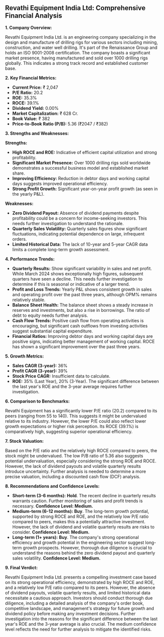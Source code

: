 ## Revathi Equipment India Ltd: Comprehensive Financial Analysis

**1. Company Overview:**

Revathi Equipment India Ltd. is an engineering company specializing in the design and manufacture of drilling rigs for various sectors including mining, construction, and water well drilling.  It's part of the Renaissance Group and holds an ISO 9001-2008 certification.  The company boasts a significant market presence, having manufactured and sold over 1000 drilling rigs globally.  This indicates a strong track record and established customer base.

**2. Key Financial Metrics:**

* **Current Price:** ₹ 2,047
* **P/E Ratio:** 20.2
* **ROE:** 35.3%
* **ROCE:** 39.1%
* **Dividend Yield:** 0.00%
* **Market Capitalization:** ₹ 628 Cr.
* **Book Value:** ₹ 382
* **Price-to-Book Ratio (P/B):** 5.36 (₹2047 / ₹382)


**3. Strengths and Weaknesses:**

**Strengths:**

* **High ROCE and ROE:**  Indicative of efficient capital utilization and strong profitability.
* **Significant Market Presence:** Over 1000 drilling rigs sold worldwide demonstrates a successful business model and established market share.
* **Improving Efficiency:**  Reduction in debtor days and working capital days suggests improved operational efficiency.
* **Strong Profit Growth:**  Significant year-on-year profit growth (as seen in the yearly P&L).


**Weaknesses:**

* **Zero Dividend Payout:**  Absence of dividend payments despite profitability could be a concern for income-seeking investors.  This needs further investigation to understand the rationale.
* **Quarterly Sales Volatility:**  Quarterly sales figures show significant fluctuations, indicating potential dependence on large, infrequent orders.
* **Limited Historical Data:** The lack of 10-year and 5-year CAGR data limits a complete long-term growth assessment.


**4. Performance Trends:**

* **Quarterly Results:** Show significant variability in sales and net profit.  While March 2024 shows exceptionally high figures, subsequent quarters have seen a decline. This needs further investigation to determine if this is seasonal or indicative of a larger trend.
* **Profit and Loss Trends:** Yearly P&L shows consistent growth in sales and operating profit over the past three years, although OPM% remains relatively stable.
* **Balance Sheet Health:**  The balance sheet shows a steady increase in reserves and investments, but also a rise in borrowings.  The ratio of debt to equity needs further analysis.
* **Cash Flow Trends:**  Positive cash flow from operating activities is encouraging, but significant cash outflows from investing activities suggest substantial capital expenditure.
* **Financial Ratios:**  Improving debtor days and working capital days are positive signs, indicating better management of working capital.  ROCE has shown a significant improvement over the past three years.


**5. Growth Metrics:**

* **Sales CAGR (3-year):** 36%
* **Profit CAGR (3-year):** 39%
* **Stock Price CAGR:** Insufficient data to calculate.
* **ROE:**  35% (Last Year), 20% (3-Year).  The significant difference between the last year's ROE and the 3-year average requires further investigation.


**6. Comparison to Benchmarks:**

Revathi Equipment has a significantly lower P/E ratio (20.2) compared to its peers (ranging from 55 to 140). This suggests it might be undervalued relative to its industry. However, the lower P/E could also reflect lower growth expectations or higher risk perception.  Its ROCE (39.1%) is comparatively high, suggesting superior operational efficiency.

**7. Stock Valuation:**

Based on the P/E ratio and the relatively high ROCE compared to peers, the stock might be undervalued.  The low P/B ratio of 5.36 also suggests potential undervaluation, especially considering the strong ROE and ROCE. However, the lack of dividend payouts and volatile quarterly results introduce uncertainty.  Further analysis is needed to determine a more precise valuation, including a discounted cash flow (DCF) analysis.

**8. Recommendations and Confidence Levels:**

* **Short-term (3-6 months):**  **Hold**.  The recent decline in quarterly results warrants caution.  Further monitoring of sales and profit trends is necessary.  **Confidence Level: Medium.**
* **Medium-term (6-12 months):**  **Buy**.  The long-term growth potential, supported by strong ROCE and ROE, and the relatively low P/E ratio compared to peers, makes this a potentially attractive investment.  However, the lack of dividend and volatile quarterly results are risks to consider. **Confidence Level: Medium.**
* **Long-term (1+ years):**  **Buy**.  The company's strong operational efficiency and growth potential in the engineering sector suggest long-term growth prospects.  However, thorough due diligence is crucial to understand the reasons behind the zero dividend payout and quarterly sales volatility. **Confidence Level: Medium.**


**9. Final Verdict:**

Revathi Equipment India Ltd. presents a compelling investment case based on its strong operational efficiency, demonstrated by high ROCE and ROE, and a relatively low P/E ratio compared to its peers.  However, the absence of dividend payouts, volatile quarterly results, and limited historical data necessitate a cautious approach.  Investors should conduct thorough due diligence, including a detailed analysis of the company's order book, competitive landscape, and management's strategy for future growth and dividend policy before making any investment decisions.  Further investigation into the reasons for the significant difference between the last year's ROE and the 3-year average is also crucial.  The medium confidence level reflects the need for further analysis to mitigate the identified risks.
